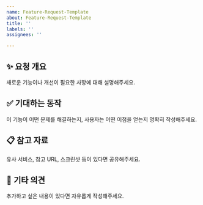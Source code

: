 ```yaml
---
name: Feature-Request-Template
about: Feature-Request-Template
title: ''
labels: ''
assignees: ''

---
```


## ✨ 요청 개요
새로운 기능이나 개선이 필요한 사항에 대해 설명해주세요.

## ✅ 기대하는 동작
이 기능이 어떤 문제를 해결하는지, 사용자는 어떤 이점을 얻는지 명확히 작성해주세요.

## 📋 참고 자료
유사 서비스, 참고 URL, 스크린샷 등이 있다면 공유해주세요.

## 💬 기타 의견
추가하고 싶은 내용이 있다면 자유롭게 작성해주세요.
